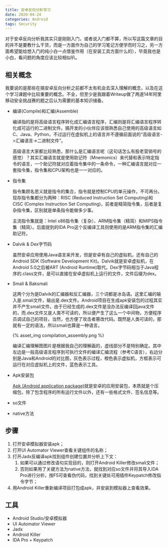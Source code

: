 ```yaml
---
title: 安卓反向分析学习
date: 2020-04-24
categories: Android
tags: Security
---
```


对于安卓反向分析我其实只是刚刚入门，或者说入门都不算，所以写这篇文章的目的并不是要教什么干货，而是一方面作为自己的学习笔记方便学而时习之，另一方面希望能给想入门的纯小白一点借鉴作用（在安装工具方面什么的），毕竟我也是小白，看问题的角度应该比较相似叭。

<!--more-->

## 相关概念

我要说的是那些在搞安卓反向分析之前都不太有机会去深入理解的概念，以及在这个学习课题中比较重要的概念。不全，但至少是我跟着Writeup做了两道14年阿里移动安全挑战赛的题之后认为需要的基本知识储备。

- 编译(Compile)和汇编(Assemble)

    编译指的是将高级语言程序转化成汇编语言程序，汇编则是将汇编语言程序转化成可运行的二进制文件。搞开发的小伙伴应该很熟悉自己使用的高级语言如C、Java、Python，不过运行在虚拟机上的语言并不遵循前面说的“高级语言->汇编语言->二进制文件”。

    高级语言大家都比较熟悉，那什么是汇编语言呢（这句话怎么有股老营销号的感觉）？其实汇编语言就是使用助记符（Mnemonics）来代替和表示特定指令的语言，一个助记符就对应着指令集中的一条命令，一种汇编语言就对应一套指令集，指令集和CPU架构也是一一对应的。

- 指令集

    指令集顾名思义就是指令的集合，指令就是控制CPU的单元操作，不可再分。现存指令集都分为两种：RISC (Reduced Instruction Set Computing)和CISC (Complex Instruction Set Computing)，前者是精简指令集，后者是复杂指令集，区别就是单条指令能做多少事。

    主流指令集就是：Intel x86指令集（复杂）、ARM指令集（精简）和MIPS指令集（精简）。后面提到的IDA Pro这个反编译工具则使用的是ARM指令集的汇编助记符。

- Dalvik & Dex字节码

    虽然安卓应用使用Java语言来开发，但是安卓有自己的虚拟机，还有自己的Android SDK (Software Development Kit)。Dalvik就是安卓虚拟机，在Android 5.0之后被ART (Android Runtime)取代。Dex字节码相当于Java程序的.class文件，是可以直接在安卓虚拟机上运行的文件，文件后缀为dex。

- Smali & Baksmali

    这两个分为是Dalvik的汇编器和反汇编器，三个词都是冰岛语。这里汇编的输入是.smali文件，输出是.dex文件。Android项目在生成apk安装包的过程其实并不产生smali文件。由于已经生成的.dex文件是没办法反编译回java文件的，而.dex文件又是人类不可读的，所以便产生了这么一个中间物，方便程序员调试自己的项目，当然，也方便了攻击者篡改代码。既然是人类可读的，那就有一定的语法，所以smali也算是一种语言。

    {% asset_img compilation_assembly.png %}

    编译汇编理解图图片是根据我自己的理解画的，虚线部分不是特别确定。其中左边是一般高级语言程序到可执行文件的编译汇编流程（参考C语言），右边分别是Java和Android的对比图，灰色表示过程，橙色表示虚拟机，方框表示可运行在对应虚拟机上的文件，蓝色表示工具。

- Apk安装包

    [Apk (Android application package)](https://en.wikipedia.org/wiki/Apk_(file_format))就是安卓的应用安装包，本质就是个压缩包，除了包含程序的所有运行文件以外，还有一些格式文件、签名信息等。

- so文件

- native方法

## 步骤

1. 打开安卓模拟器安装apk；
2. 打开UI Automator Viewer查看关键组件的名称；
3. 打开Jadx反编译apk找到组件创建位置并分析上下文：
    1. 如果可以通过修改语句实现目的，则打开Android Killer修改smali文件；
    2. 否则如果用了关键方法为native方法，就找到对应so文件并将其导入IDA Pro进行分析，按F5可查看伪代码，找到关键处可用插件Keypatch修改指令字节；
4. 用Android Killer重新编译项目打包成apk，并安装到模拟器上查看效果。

## 工具

- Android Studio/安卓模拟器
- UI Automator Viewer
- Jadx
- Android Killer
- IDA Pro + Keypatch